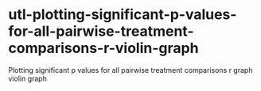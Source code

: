 # utl-plotting-significant-p-values-for-all-pairwise-treatment-comparisons-r-violin-graph
Plotting significant p values for all pairwise treatment comparisons r graph violin graph
